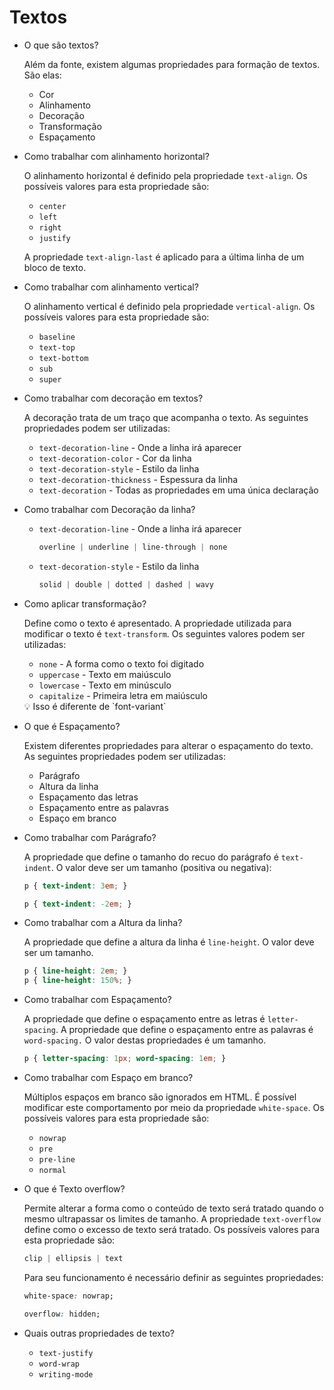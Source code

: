 # Textos

- O que são textos?
    
    Além da fonte, existem algumas propriedades para formação de textos. São elas:
    
    - Cor
    - Alinhamento
    - Decoração
    - Transformação
    - Espaçamento
- Como trabalhar com alinhamento horizontal?
    
    O alinhamento horizontal é definido pela propriedade `text-align`. Os possíveis valores para esta propriedade são:
    
    - `center`
    - `left`
    - `right`
    - `justify`
    
    A propriedade `text-align-last` é aplicado para a última linha de um bloco de texto.
    
- Como trabalhar com alinhamento vertical?
    
    O alinhamento vertical é definido pela propriedade `vertical-align`. Os possíveis valores para esta propriedade são:
    
    - `baseline`
    - `text-top`
    - `text-bottom`
    - `sub`
    - `super`
- Como trabalhar com decoração em textos?
    
    A decoração trata de um traço que acompanha o texto. As seguintes propriedades podem ser utilizadas:
    
    - `text-decoration-line` - Onde a linha irá aparecer
    - `text-decoration-color` - Cor da linha
    - `text-decoration-style` - Estilo da linha
    - `text-decoration-thickness` - Espessura da linha
    - `text-decoration` - Todas as propriedades em uma única declaração
- Como trabalhar com Decoração da linha?
    - `text-decoration-line` - Onde a linha irá aparecer
        
        ```css
        overline | underline | line-through | none
        ```
        
    - `text-decoration-style` - Estilo da linha
        
        ```css
        solid | double | dotted | dashed | wavy
        ```
        
- Como aplicar transformação?
    
    Define como o texto é apresentado. A propriedade utilizada para modificar o texto é `text-transform`. Os seguintes valores podem ser utilizadas:
    
    - `none` - A forma como o texto foi digitado
    - `uppercase` - Texto em maiúsculo
    - `lowercase` - Texto em minúsculo
    - `capitalize` - Primeira letra em maiúsculo
    
    <aside>
    💡 Isso é diferente de `font-variant`
    
    </aside>
    
- O que é Espaçamento?
    
    Existem diferentes propriedades para alterar o espaçamento do texto. As seguintes propriedades podem ser utilizadas:
    
    - Parágrafo
    - Altura da linha
    - Espaçamento das letras
    - Espaçamento entre as palavras
    - Espaço em branco
- Como trabalhar com Parágrafo?
    
    A propriedade que define o tamanho do recuo do parágrafo é `text-indent`. O valor deve ser um tamanho (positiva ou negativa):
    
    ```css
    p { text-indent: 3em; }
    
    p { text-indent: -2em; }
    ```
    
- Como trabalhar com a Altura da linha?
    
    A propriedade que define a altura da linha é `line-height`. O valor deve ser um tamanho.
    
    ```css
    p { line-height: 2em; }
    p { line-height: 150%; }
    ```
    
- Como trabalhar com Espaçamento?
    
    A propriedade que define o espaçamento entre as letras é `letter-spacing`. A propriedade que define o espaçamento entre as palavras é `word-spacing.` O valor destas propriedades é um tamanho.
    
    ```css
    p { letter-spacing: 1px; word-spacing: 1em; }
    ```
    
- Como trabalhar com Espaço em branco?
    
    Múltiplos espaços em branco são ignorados em HTML. É possível modificar este comportamento por meio da propriedade `white-space`. Os possíveis valores para esta propriedade são:
    
    - `nowrap`
    - `pre`
    - `pre-line`
    - `normal`
- O que é Texto overflow?
    
    Permite alterar a forma como o conteúdo de texto será tratado quando o mesmo ultrapassar os limites de tamanho. A propriedade `text-overflow` define como o excesso de texto será tratado. Os possíveis valores para esta propriedade são:
    
    ```css
    clip | ellipsis | text
    ```
    
    Para seu funcionamento é necessário definir as seguintes propriedades:
    
    ```css
    white-space: nowrap;
    
    overflow: hidden;
    ```
    
- Quais outras propriedades de texto?
    - `text-justify`
    - `word-wrap`
    - `writing-mode`